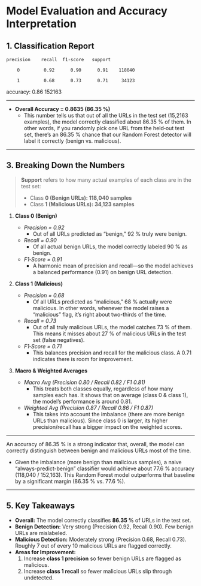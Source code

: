 # Model Evaluation and Accuracy Interpretation


## 1. Classification Report    

    precision    recall  f1‐score   support    
   
        0         0.92      0.90      0.91    118040
   
        1         0.68      0.73      0.71     34123

accuracy: 0.86                               152163

---


- **Overall Accuracy = 0.8635 (86.35 %)**  
  - This number tells us that out of all the URLs in the test set (15,2163 examples), the model correctly classified about 86.35 % of them. In other words, if you randomly pick one URL from the held‐out test set, there’s an 86.35 % chance that our Random Forest detector will label it correctly (benign vs. malicious).

---

## 3. Breaking Down the Numbers

> **Support** refers to how many actual examples of each class are in the test set:  
> - Class **0 (Benign URLs): 118,040 samples**  
> - Class **1 (Malicious URLs): 34,123 samples**  

1. **Class 0 (Benign)**  
   - *Precision = 0.92*  
     - Out of all URLs predicted as “benign,” 92 % truly were benign.  
   - *Recall = 0.90*  
     - Of all actual benign URLs, the model correctly labeled 90 % as benign.  
   - *F1‐Score = 0.91*  
     - A harmonic mean of precision and recall—so the model achieves a balanced performance (0.91) on benign URL detection.

2. **Class 1 (Malicious)**  
   - *Precision = 0.68*  
     - Of all URLs predicted as “malicious,” 68 % actually were malicious. In other words, whenever the model raises a “malicious” flag, it’s right about two-thirds of the time.  
   - *Recall = 0.73*  
     - Out of all truly malicious URLs, the model catches 73 % of them. This means it misses about 27 % of malicious URLs in the test set (false negatives).  
   - *F1‐Score = 0.71*  
     - This balances precision and recall for the malicious class. A 0.71 indicates there is room for improvement.

3. **Macro & Weighted Averages**  
   - *Macro Avg (Precision 0.80 / Recall 0.82 / F1 0.81)*  
     - This treats both classes equally, regardless of how many samples each has. It shows that on average (class 0 & class 1), the model’s performance is around 0.81.  
   - *Weighted Avg (Precision 0.87 / Recall 0.86 / F1 0.87)*  
     - This takes into account the imbalance (there are more benign URLs than malicious). Since class 0 is larger, its higher precision/recall has a bigger impact on the weighted scores.

---


 An accuracy of 86.35 % is a strong indicator that, overall, the model can correctly distinguish between benign and malicious URLs most of the time.  
   - Given the imbalance (more benign than malicious samples), a naive “always-predict-benign” classifier would achieve about 77.6 % accuracy (118,040 / 152,163). This Random Forest model outperforms that baseline by a significant margin (86.35 % vs. 77.6 %).

---

## 5. Key Takeaways

- **Overall:** The model correctly classifies **86.35 %** of URLs in the test set.  
- **Benign Detection:** Very strong (Precision 0.92, Recall 0.90). Few benign URLs are mislabeled.  
- **Malicious Detection:** Moderately strong (Precision 0.68, Recall 0.73). Roughly 7 out of every 10 malicious URLs are flagged correctly.  
- **Areas for Improvement:**  
  1. Increase **class 1 precision** so fewer benign URLs are flagged as malicious.  
  2. Increase **class 1 recall** so fewer malicious URLs slip through undetected.


